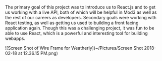 The primary goal of this project was to introduce us to React.js and to get us working with a live API, both of which will be helpful in Mod3 as well as the rest of our careers as developers. Secondary goals were working with React testing, as well as getting us used to building a front facing application again. Though this was a challenging project, it was fun to be able to use React, which is a powerful and interesting tool for building webapps.

![Screen Shot of Wire Frame for Weatherly](~/Pictures/Screen Shot 2018-02-18 at 12.36.15 PM.png)
